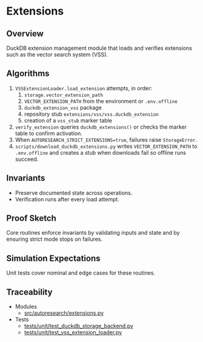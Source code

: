 # Extensions

## Overview

DuckDB extension management module that loads and verifies extensions such
as the vector search system (VSS).

## Algorithms

1. ``VSSExtensionLoader.load_extension`` attempts, in order:
   1. ``storage.vector_extension_path``
   2. ``VECTOR_EXTENSION_PATH`` from the environment or ``.env.offline``
   3. ``duckdb_extension_vss`` package
   4. repository stub ``extensions/vss/vss.duckdb_extension``
   5. creation of a ``vss_stub`` marker table
2. ``verify_extension`` queries ``duckdb_extensions()`` or checks the marker
   table to confirm activation.
3. When ``AUTORESEARCH_STRICT_EXTENSIONS=true``, failures raise
   ``StorageError``.
4. ``scripts/download_duckdb_extensions.py`` writes
   ``VECTOR_EXTENSION_PATH`` to ``.env.offline`` and creates a stub when
   downloads fail so offline runs succeed.

## Invariants

- Preserve documented state across operations.
- Verification runs after every load attempt.

## Proof Sketch

Core routines enforce invariants by validating inputs and state and by
ensuring strict mode stops on failures.

## Simulation Expectations

Unit tests cover nominal and edge cases for these routines.

## Traceability


- Modules
  - [src/autoresearch/extensions.py][m1]
- Tests
  - [tests/unit/test_duckdb_storage_backend.py][t1]
  - [tests/unit/test_vss_extension_loader.py][t2]

[m1]: ../../src/autoresearch/extensions.py
[t1]: ../../tests/unit/test_duckdb_storage_backend.py
[t2]: ../../tests/unit/test_vss_extension_loader.py
